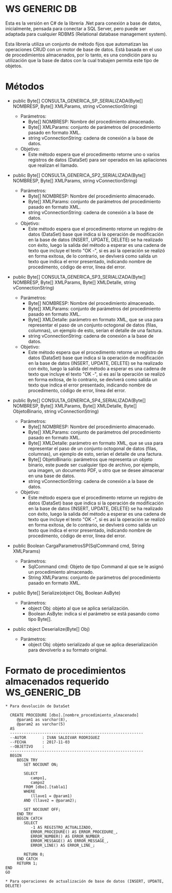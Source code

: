 # WS GENERIC DB

Esta es la versión en C# de la librería .Net para conexión a base de datos, inicialmente, pensada para conectar a SQL Server, pero puede ser adaptada para cualquier RDBMS (Relational database management system).

Esta librería utiliza un conjunto de método fijos que automatizan las operaciones CRUD con un motor de base de datos. Está basada en el uso de procedimientos almacenados, por lo tanto, es una condición para su utilización que la base de datos con la cual trabajen permita este tipo de objetos.

# Métodos

- public Byte[] CONSULTA_GENERICA_SP_SERIALIZADA(Byte[] NOMBRESP, Byte[] XMLParams, string vConnectionString)
    * Parámetros:
        + Byte[] NOMBRESP: Nombre del procedimiento almacenado.
        + Byte[] XMLParams: conjunto de parámetros del procedimiento pasado en formato XML.
        + string vConnectionString: cadena de conexión a la base de datos.
    * Objetivo: 
        + Este método espera que el procedimento retorne uno o varios registros de datos (DataSet) para ser operados en las apliaciones que realizan el llamado.
      
- public Byte[] CONSULTA_GENERICA_SP2_SERIALIZADA(Byte[] NOMBRESP, Byte[] XMLParams, string vConnectionString)
    * Parámetros:
        + Byte[] NOMBRESP: Nombre del procedimiento almacenado.
        + Byte[] XMLParams: conjunto de parámetros del procedimiento pasado en formato XML.
        + string vConnectionString: cadena de conexión a la base de datos.
    * Objetivo: 
        + Este método espera que el procedimento retorne un registro de datos (DataSet) base que indica si la operación de modificación en la base de datos (INSERT, UPDATE, DELETE) se ha realizado con éxito, luego la salida del método a esperar es una cadena de texto que incluye el texto "OK -", si es así la operación se realizó en forma exitosa, de lo contrario, se devlverá como salida un texto que indica el error presentado, indicando nombre de procedimento, código de error, línea del error.

- public Byte[] CONSULTA_GENERICA_SP3_SERIALIZADA(Byte[] NOMBRESP, Byte[] XMLParams, Byte[] XMLDetalle, string vConnectionString)
    * Parámetros:
        + Byte[] NOMBRESP: Nombre del procedimiento almacenado.
        + Byte[] XMLParams: conjunto de parámetros del procedimiento pasado en formato XML.
        + Byte[] XMLDetalle: parámetro en formato XML, que se usa para representar el paso de un conjunto octogonal de datos (filas, columnas), un ejemplo de esto, serían el detalle de una factura.
        + string vConnectionString: cadena de conexión a la base de datos.
    * Objetivo: 
        + Este método espera que el procedimento retorne un registro de datos (DataSet) base que indica si la operación de modificación en la base de datos (INSERT, UPDATE, DELETE) se ha realizado con éxito, luego la salida del método a esperar es una cadena de texto que incluye el texto "OK -", si es así la operación se realizó en forma exitosa, de lo contrario, se devlverá como salida un texto que indica el error presentado, indicando nombre de procedimento, código de error, línea del error.

- public Byte[] CONSULTA_GENERICA_SP4_SERIALIZADA(Byte[] NOMBRESP, Byte[] XMLParams, Byte[] XMLDetalle, Byte[] ObjetoBinario, string vConnectionString)
    * Parámetros:
        + Byte[] NOMBRESP: Nombre del procedimiento almacenado.
        + Byte[] XMLParams: conjunto de parámetros del procedimiento pasado en formato XML.
        + Byte[] XMLDetalle: parámetro en formato XML, que se usa para representar el paso de un conjunto octogonal de datos (filas, columnas), un ejemplo de esto, serían el detalle de una factura.
        + Byte[] ObjetoBinario: parámetros que representa un objeto binario, este puede ser cualquier tipo de archivo, por ejemplo, una imagen, un documento PDF, u otro que se desee almacenar en una base de datos.
        + string vConnectionString: cadena de conexión a la base de datos.
    * Objetivo: 
        + Este método espera que el procedimento retorne un registro de datos (DataSet) base que indica si la operación de modificación en la base de datos (INSERT, UPDATE, DELETE) se ha realizado con éxito, luego la salida del método a esperar es una cadena de texto que incluye el texto "OK -", si es así la operación se realizó en forma exitosa, de lo contrario, se devlverá como salida un texto que indica el error presentado, indicando nombre de procedimento, código de error, línea del error.

- public Boolean CargaParametrosSP(SqlCommand cmd, String XMLParams)
    * Parámetros:
        + SqlCommand cmd: Objeto de tipo Command al que se le asignó un procedimiento almacenado.
        + String XMLParams: conjunto de parámetros del procedimiento pasado en formato XML.
        
- public Byte[] Serialize(object Obj, Boolean AsByte)
    * Parámetros:
        + object Obj: objeto al que se aplica serialización.
        + Boolean AsByte: indica si el parámetro se está pasando como tipo Byte[].
        
- public object Deserialize(Byte[] Obj)
    * Parámetros:
        + object Obj: objeto serializado al que se aplica deserialización para devolverlo a su formato original.
        
# Formato de procedimientos almacenados requerido WS_GENERIC_DB
    * Para devolución de DataSet
    
      CREATE PROCEDURE [dbo].[nombre_procedimiento_almacenado]
         @param1 as varchar(8),
         @param2 as varchar(5)
      AS
      ----------------------------------------------------------
      --AUTOR		: IVAN SALDIVAR RODRIGUEZ
      --FECHA		: 2017-11-03
      --OBJETIVO	: 
      ----------------------------------------------------------
      BEGIN
         BEGIN TRY
            SET NOCOUNT ON;

            SELECT     
               campo1, 
               campo2
            FROM [dbo].[tabla1]
            WHERE 
               (llave1 = @param1) 
            AND (llave2 = @param2);

            SET NOCOUNT OFF;
         END TRY	
         BEGIN CATCH
            SELECT  
               -1 AS REGISTRO_ACTUALIZADO, 
               ERROR_PROCEDURE() AS ERROR_PROCEDURE_,  
               ERROR_NUMBER() AS ERROR_NUMBER_,  
               ERROR_MESSAGE() AS ERROR_MESSAGE_,  
               ERROR_LINE() AS ERROR_LINE_;
			
            RETURN 0;
         END CATCH
         RETURN 1;
    END
    GO
    
    * Para operaciones de actualización de base de datos (INSERT, UPDATE, DELETE)

